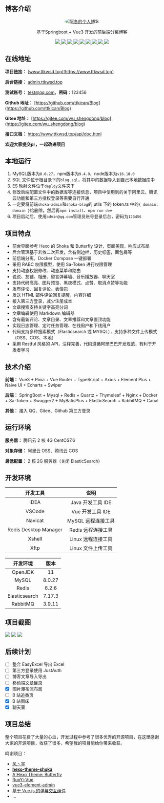 ## 博客介绍

<p align="center">
  <a href="https://www.ttkwsd.top">
    <img src="https://foruda.gitee.com/avatar/1662735858745624876/7774198_wu_shengdong_1662735858.png" alt="阿冬的个人博客" style="border-radius: 50%;">
  </a>
</p>

<p align="center">
   基于Springboot + Vue3 开发的前后端分离博客
</p>

<p align="center">
   <a target="_blank" href="https://github.com/ttkican/Blog">
      <img src="https://img.shields.io/badge/JDK-11-green"/>
      <img src="https://img.shields.io/badge/springboot-2.6.14-green"/>
      <img src="https://img.shields.io/badge/saToken-1.34.0-green"/>
      <img src="https://img.shields.io/badge/vue-3.x-green"/>
      <img src="https://img.shields.io/badge/mysql-8.0.27-green"/>
      <img src="https://img.shields.io/badge/mybatis--plus-3.5.2-green"/>
      <img src="https://img.shields.io/badge/redis-6.2.6-green"/>
      <img src="https://img.shields.io/badge/elasticsearch-7.17.3-green"/>
      <img src="https://img.shields.io/badge/rabbitmq-3.9.11-green"/>
   </a>
</p>

## 在线地址

**项目链接：** [www.ttkwsd.top](https://www.ttkwsd.top)

**后台链接：** [admin.ttkwsd.top](https://admin.ttkwsd.top)

**测试账号：** test@qq.com，**密码**：123456

**Github 地址：** [https://github.com/ttkican/Blog](https://github.com/ttkican/Blog)

**Gitee 地址：** [https://gitee.com/wu_shengdong/blog](https://gitee.com/wu_shengdong/blog)

**接口文档：** https://www.ttkwsd.top/api/doc.html

 **欢迎大家提交pr，一起改进项目** 

## 本地运行

1. MySQL版本为`8.0.27`，npm版本为`9.4.0`，node版本为`v16.18.0`
2. SQL 文件位于根目录下的`blog.sql`，将其中的数据导入到自己本地数据库中
3. ES 映射文件位于`deploy`文件夹下
4. 修改后端配置文件中的数据库等连接信息，项目中使用到的关于阿里云、腾讯云功能和第三方授权登录等需要自行开通
5. 一定要将前端`shoka-admin`和`shoka-blog`的 utils 下的 token.ts 中的`{ domain: domain }`给删除，然后再`npm install`、`npm run dev`
6. 项目启动后，使用`admin@qq.com`管理员账号登录后台，密码为`123456`

## 项目特点

- 前台界面参考 Hexo 的 Shoka 和 Butterfly 设计，页面美观，响应式布局
- 后台管理基于若依二次开发，含有侧边栏，历史标签，面包屑等
- 前后端分离，Docker Compose 一键部署
- 采用 RABC 权限模型，使用 Sa-Token 进行权限管理
- 支持动态权限修改、动态菜单和路由
- 说说、友链、相册、留言弹幕墙、音乐播放器、聊天室
- 支持代码高亮、图片预览、黑夜模式、点赞、取消点赞等功能
- 发布评论、回复评论、表情包
- 发送 HTML 邮件评论回复提醒，内容详细
- 接入第三方登录，减少注册成本
- 文章搜索支持关键字高亮分词
- 文章编辑使用 Markdown 编辑器
- 含有最新评论、文章目录、文章推荐和文章置顶功能
- 实现日志管理、定时任务管理、在线用户和下线用户
- 代码支持多种搜索模式（Elasticsearch 或 MYSQL），支持多种文件上传模式（OSS、COS、本地）
- 采用 Restful 风格的 API，注释完善，代码遵循阿里巴巴开发规范，有利于开发者学习

## 技术介绍

**前端：** Vue3 + Pinia + Vue Router + TypeScript + Axios + Element Plus + Naive UI + Echarts + Swiper

**后端：** SpringBoot + Mysql + Redis + Quartz + Thymeleaf + Nginx + Docker + Sa-Token + Swagger2 + MyBatisPlus +
ElasticSearch + RabbitMQ + Canal

**其他：** 接入 QQ、Gitee、Github 第三方登录

## 运行环境

**服务器：** 腾讯云 2 核 4G CentOS7.6

**对象存储：** 阿里云 OSS、腾讯云 COS

**最低配置：** 2 核 2G 服务器（关闭 ElasticSearch）

## 开发环境

|          开发工具           |          说明          |
|:-----------------------:|:--------------------:|
|          IDEA           |    Java 开发工具 IDE     |
|         VSCode          |     Vue 开发工具 IDE     |
|         Navicat         |     MySQL 远程连接工具     |
|  Redis Desktop Manager  |     Redis 远程连接工具     |
|         Xshell          |     Linux 远程连接工具     |
|          Xftp           |     Linux 文件上传工具     |

|   开发环境    |  版本  |
|:-------------:|:------:|
|    OpenJDK    |   11   |
|     MySQL     | 8.0.27 |
|     Redis     | 6.2.6  |
| Elasticsearch | 7.17.3 |
|   RabbitMQ    | 3.9.11 |

## 项目截图

![](https://static.ttkwsd.top/article/29ebbffccbe4367b8c113f9dee9184fc.png)
![](https://static.ttkwsd.top/article/14f21792d32ceac730dad62798ac353c.png)
![](https://static.ttkwsd.top/article/d4efdf65ea8a393693e317cdebdb6b43.png)

## 后续计划

- [ ] 整合 EasyExcel 导出 Excel
- [ ] 第三方登录使用 JustAuth
- [ ] 博客文章导入导出
- [ ] 移动端文章目录
- [x] 图片瀑布流布局
- [ ] B 站追番页
- [x] B 站图床
- [x] 聊天室

## 项目总结

整个项目花费了大量的心血，开发过程中参考了很多优秀的开源项目，在这里感谢大家的开源项目，收获了很多，希望我的项目能给你带来收获。

鸣谢项目：

- [ 风丶宇 ](https://github.com/X1192176811/blog)
- **[hexo-theme-shoka](https://github.com/amehime/hexo-theme-shoka)**
- [A Hexo Theme: Butterfly](https://github.com/jerryc127/hexo-theme-butterfly)
- [RuoYi-Vue](https://gitee.com/y_project/RuoYi-Vue)
- [vue3-element-admin](https://github.com/youlaitech/vue3-element-admin)
- [基于 Vue.js 的弹幕交互组件](https://github.com/hellodigua/vue-danmaku)
- ...